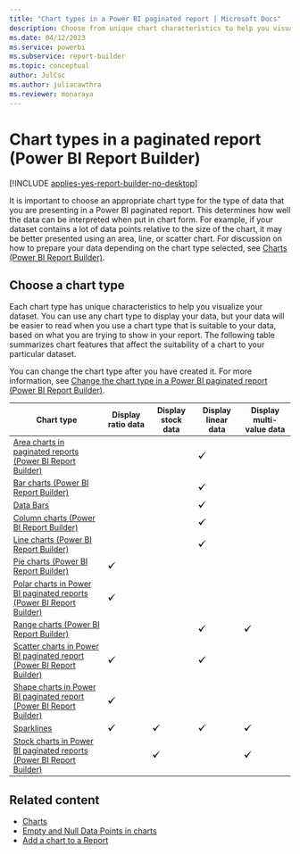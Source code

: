 ```yaml
---
title: "Chart types in a Power BI paginated report | Microsoft Docs"
description: Choose from unique chart characteristics to help you visualize your dataset and assist you in choosing an appropriate chart type in a paginated report in Power BI Report Builder.
ms.date: 04/12/2023
ms.service: powerbi
ms.subservice: report-builder
ms.topic: conceptual
author: JulCsc
ms.author: juliacawthra
ms.reviewer: monaraya
---
```


# Chart types in a paginated report (Power BI Report Builder)

[!INCLUDE [applies-yes-report-builder-no-desktop](../../../includes/applies-yes-report-builder-no-desktop.md)]

It is important to choose an appropriate chart type for the type of data that you are presenting in a Power BI paginated report. This determines how well the data can be interpreted when put in chart form. For example, if your dataset contains a lot of data points relative to the size of the chart, it may be better presented using an area, line, or scatter chart. For discussion on how to prepare your data depending on the chart type selected, see [Charts &#40;Power BI Report Builder&#41;](charts-report-builder.md).  

## Choose a chart type

 Each chart type has unique characteristics to help you visualize your dataset. You can use any chart type to display your data, but your data will be easier to read when you use a chart type that is suitable to your data, based on what you are trying to show in your report. The following table summarizes chart features that affect the suitability of a chart to your particular dataset.  
  
 You can change the chart type after you have created it. For more information, see [Change the chart type in a Power BI paginated report (Power BI Report Builder)](change-chart-type-report-builder.md).  
  
  
|Chart type|Display ratio data|Display stock data|Display linear data|Display multi-value data|  
|----------------|------------------------|------------------------|-------------------------|-------------------------------|  
|[Area charts in paginated reports (Power BI Report Builder)](area-charts-report-builder.md)|||![Screenshot showing Available](media/paginated-reports-visualizations/green-check.png "Available")||  
|[Bar charts &#40;Power BI Report Builder&#41;](bar-charts-report-builder.md)|||![Screenshot showing Available](media/paginated-reports-visualizations/green-check.png "Available")||  
|[Data Bars](/sql/reporting-services/report-design/sparklines-and-data-bars-report-builder-and-ssrs)|||![Screenshot showing Available](media/paginated-reports-visualizations/green-check.png "Available")||  
|[Column charts &#40;Power BI Report Builder&#41;](/sql/reporting-services/report-design/column-charts-report-builder-and-ssrs)|||![Screenshot showing Available](media/paginated-reports-visualizations/green-check.png "Available")||  
|[Line charts &#40;Power BI Report Builder&#41;](/sql/reporting-services/report-design/line-charts-report-builder-and-ssrs)|||![Screenshot showing Available](media/paginated-reports-visualizations/green-check.png "Available")||  
|[Pie charts &#40;Power BI Report Builder&#41;](/sql/reporting-services/report-design/pie-charts-report-builder-and-ssrs)|![Screenshot showing Available](media/paginated-reports-visualizations/green-check.png "Available")||||  
|[Polar charts in Power BI paginated reports (Power BI Report Builder)](polar-charts-report-builder.md)|![Screenshot showing Available](media/paginated-reports-visualizations/green-check.png "Available")||||  
|[Range charts &#40;Power BI Report Builder&#41;](/sql/reporting-services/report-design/range-charts-report-builder-and-ssrs)|||![Screenshot showing Available](media/paginated-reports-visualizations/green-check.png "Available")|![Screenshot showing Available](media/paginated-reports-visualizations/green-check.png "Available")|  
|[Scatter charts in Power BI paginated report (Power BI Report Builder)](scatter-charts-report-builder.md)|![Screenshot showing Available](media/paginated-reports-visualizations/green-check.png "Available")||![Screenshot showing Available](media/paginated-reports-visualizations/green-check.png "Available")||  
|[Shape charts in Power BI paginated report (Power BI Report Builder)](shape-charts-report-builder.md)|![Screenshot showing Available](media/paginated-reports-visualizations/green-check.png "Available")||||  
|[Sparklines](/sql/reporting-services/report-design/sparklines-and-data-bars-report-builder-and-ssrs)|![Screenshot showing Available](media/paginated-reports-visualizations/green-check.png "Available")|![Screenshot showing Available](media/paginated-reports-visualizations/green-check.png "Available")|![Screenshot showing Available](media/paginated-reports-visualizations/green-check.png "Available")|![Screenshot showing Available](media/paginated-reports-visualizations/green-check.png "Available")|  
|[Stock charts in Power BI paginated reports (Power BI Report Builder)](stock-charts-report-builder.md)||![Screenshot showing Available](media/paginated-reports-visualizations/green-check.png "Available")||![Screenshot showing Available](media/paginated-reports-visualizations/green-check.png "Available")|  

## Related content

- [Charts](charts-report-builder.md)   
- [Empty and Null Data Points in charts](empty-null-data-points-charts-report-builder.md)   
- [Add a chart to a Report](add-chart-report-report-builder.md)  
